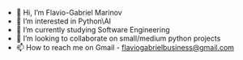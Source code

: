 - 👋 Hi, I’m Flavio-Gabriel Marinov
- 👀 I’m interested in Python\AI
- 🌱 I’m currently studying Software Engineering
- 💞️ I’m looking to collaborate on small/medium python projects 
- 📫 How to reach me on Gmail - flaviogabrielbusiness@gmail.com

<!---
swiftdodger/swiftdodger is a ✨ special ✨ repository because its `README.md` (this file) appears on your GitHub profile.
You can click the Preview link to take a look at your changes.
--->
